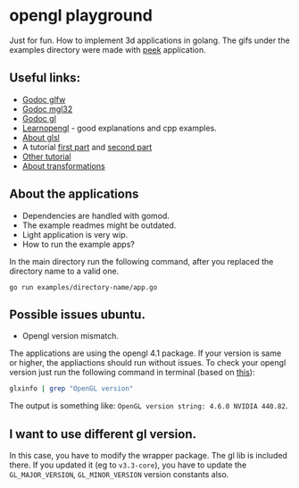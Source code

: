 # opengl playground

Just for fun. How to implement 3d applications in golang.
The gifs under the examples directory were made with [peek](https://github.com/phw/peek) application.

## Useful links:

- [Godoc glfw](https://godoc.org/github.com/go-gl/glfw/v3.3/glfw)
- [Godoc mgl32](https://godoc.org/github.com/go-gl/mathgl/mgl32)
- [Godoc gl](https://godoc.org/github.com/go-gl/gl/v4.1-core/gl)
- [Learnopengl](https://learnopengl.com/) - good explanations and cpp examples.
- [About glsl](https://www.khronos.org/opengl/wiki/OpenGL_Shading_Language)
- A tutorial [first part](https://kylewbanks.com/blog/tutorial-opengl-with-golang-part-1-hello-opengl) and [second part](https://kylewbanks.com/blog/tutorial-opengl-with-golang-part-2-drawing-the-game-board)
- [Other tutorial](https://medium.com/@drgomesp/opengl-and-golang-getting-started-abcd3d96f3db)
- [About transformations](http://www.codinglabs.net/article_world_view_projection_matrix.aspx)

## About the applications

- Dependencies are handled with gomod.
- The example readmes might be outdated.
- Light application is very wip.
- How to run the example apps?

In the main directory run the following command, after you replaced the directory name to a valid one.

```
go run examples/directory-name/app.go
```

## Possible issues ubuntu.

- Opengl version mismatch.

The applications are using the opengl 4.1 package. If your version is same or higher, the appliactions should run without issues.
To check your opengl version just run the following command in terminal (based on [this](https://askubuntu.com/questions/47062/what-is-terminal-command-that-can-show-opengl-version)):

```bash
glxinfo | grep "OpenGL version"
```

The output is something like: `OpenGL version string: 4.6.0 NVIDIA 440.82`.

## I want to use different gl version.

In this case, you have to modify the wrapper package. The gl lib is included there. If you updated it (eg to `v3.3-core`), you have to update the `GL_MAJOR_VERSION`, `GL_MINOR_VERSION` version constants also.
